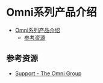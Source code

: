 # Omni系列产品介绍

<!--ts-->
* [Omni系列产品介绍](#omni系列产品介绍)
   * [参考资源](#参考资源)

<!-- Created by https://github.com/ekalinin/github-markdown-toc -->
<!-- Added by: runner, at: Thu Sep 22 13:00:26 UTC 2022 -->

<!--te-->

## 参考资源

- [Support - The Omni Group](https://support.omnigroup.com/manuals/)